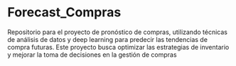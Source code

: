 # Forecast_Compras
Repositorio para el proyecto de pronóstico de compras, utilizando técnicas de análisis de datos y deep learning para predecir las tendencias de compra futuras. Este proyecto busca optimizar las estrategias de inventario y mejorar la toma de decisiones en la gestión de compras

